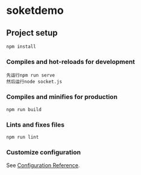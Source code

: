 # soketdemo

## Project setup
```
npm install
```

### Compiles and hot-reloads for development
```
先运行npm run serve
然后运行node socket.js
```

### Compiles and minifies for production
```
npm run build
```

### Lints and fixes files
```
npm run lint
```

### Customize configuration
See [Configuration Reference](https://cli.vuejs.org/config/).
